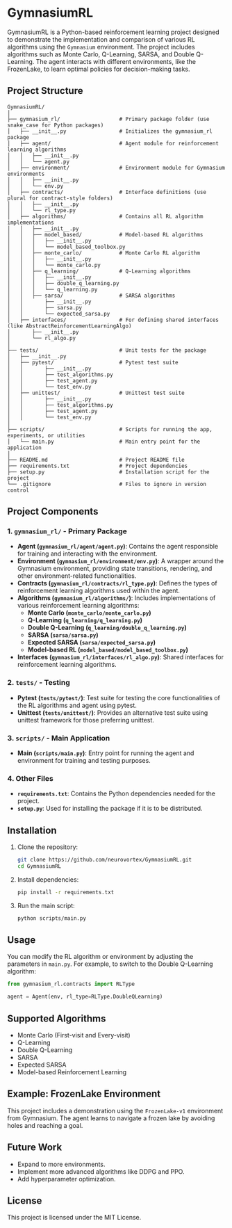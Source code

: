
# GymnasiumRL

GymnasiumRL is a Python-based reinforcement learning project designed to demonstrate the implementation and comparison of various RL algorithms using the `Gymnasium` environment. The project includes algorithms such as Monte Carlo, Q-Learning, SARSA, and Double Q-Learning. The agent interacts with different environments, like the FrozenLake, to learn optimal policies for decision-making tasks.

## Project Structure

```
GymnasiumRL/
│
├── gymnasium_rl/                   # Primary package folder (use snake_case for Python packages)
│   ├── __init__.py                 # Initializes the gymnasium_rl package
│   ├── agent/                      # Agent module for reinforcement learning algorithms
│   │   ├── __init__.py
│   │   └── agent.py
│   ├── environment/                # Environment module for Gymnasium environments
│   │   ├── __init__.py
│   │   └── env.py
│   ├── contracts/                  # Interface definitions (use plural for contract-style folders)
│   │   ├── __init__.py
│   │   └── rl_type.py
│   ├── algorithms/                 # Contains all RL algorithm implementations
│   │   ├── __init__.py
│   │   ├── model_based/            # Model-based RL algorithms
│   │   │   ├── __init__.py
│   │   │   └── model_based_toolbox.py
│   │   ├── monte_carlo/            # Monte Carlo RL algorithm
│   │   │   ├── __init__.py
│   │   │   └── monte_carlo.py
│   │   ├── q_learning/             # Q-Learning algorithms
│   │   │   ├── __init__.py
│   │   │   ├── double_q_learning.py
│   │   │   └── q_learning.py
│   │   ├── sarsa/                  # SARSA algorithms
│   │       ├── __init__.py
│   │       ├── sarsa.py
│   │       └── expected_sarsa.py
│   ├── interfaces/                 # For defining shared interfaces (like AbstractReinforcementLearningAlgo)
│       ├── __init__.py
│       └── rl_algo.py
│
├── tests/                          # Unit tests for the package
│   ├── __init__.py
│   ├── pytest/                     # Pytest test suite
│   │       ├── __init__.py
│   │       ├── test_algorithms.py
│   │       ├── test_agent.py
│   │       └── test_env.py
│   ├── unittest/                   # Unittest test suite
│   │       ├── __init__.py
│   │       ├── test_algorithms.py
│   │       ├── test_agent.py
│   │       └── test_env.py
│
├── scripts/                        # Scripts for running the app, experiments, or utilities
│   └── main.py                     # Main entry point for the application
│
├── README.md                       # Project README file
├── requirements.txt                # Project dependencies
├── setup.py                        # Installation script for the project
└── .gitignore                      # Files to ignore in version control
```

## Project Components

### 1. `gymnasium_rl/` - Primary Package
- **Agent (`gymnasium_rl/agent/agent.py`)**: Contains the agent responsible for training and interacting with the environment.
- **Environment (`gymnasium_rl/environment/env.py`)**: A wrapper around the Gymnasium environment, providing state transitions, rendering, and other environment-related functionalities.
- **Contracts (`gymnasium_rl/contracts/rl_type.py`)**: Defines the types of reinforcement learning algorithms used within the agent.
- **Algorithms (`gymnasium_rl/algorithms/`)**: Includes implementations of various reinforcement learning algorithms:
    - **Monte Carlo (`monte_carlo/monte_carlo.py`)**
    - **Q-Learning (`q_learning/q_learning.py`)**
    - **Double Q-Learning (`q_learning/double_q_learning.py`)**
    - **SARSA (`sarsa/sarsa.py`)**
    - **Expected SARSA (`sarsa/expected_sarsa.py`)**
    - **Model-based RL (`model_based/model_based_toolbox.py`)**
- **Interfaces (`gymnasium_rl/interfaces/rl_algo.py`)**: Shared interfaces for reinforcement learning algorithms.

### 2. `tests/` - Testing
- **Pytest (`tests/pytest/`)**: Test suite for testing the core functionalities of the RL algorithms and agent using pytest.
- **Unittest (`tests/unittest/`)**: Provides an alternative test suite using unittest framework for those preferring unittest.

### 3. `scripts/` - Main Application
- **Main (`scripts/main.py`)**: Entry point for running the agent and environment for training and testing purposes.

### 4. Other Files
- **`requirements.txt`**: Contains the Python dependencies needed for the project.
- **`setup.py`**: Used for installing the package if it is to be distributed.

## Installation

1. Clone the repository:
   ```bash
   git clone https://github.com/neurovortex/GymnasiumRL.git
   cd GymnasiumRL
   ```

2. Install dependencies:
   ```bash
   pip install -r requirements.txt
   ```

3. Run the main script:
   ```bash
   python scripts/main.py
   ```

## Usage

You can modify the RL algorithm or environment by adjusting the parameters in `main.py`. For example, to switch to the Double Q-Learning algorithm:
```python
from gymnasium_rl.contracts import RLType

agent = Agent(env, rl_type=RLType.DoubleQLearning)
```

## Supported Algorithms
- Monte Carlo (First-visit and Every-visit)
- Q-Learning
- Double Q-Learning
- SARSA
- Expected SARSA
- Model-based Reinforcement Learning

## Example: FrozenLake Environment

This project includes a demonstration using the `FrozenLake-v1` environment from Gymnasium. The agent learns to navigate a frozen lake by avoiding holes and reaching a goal.

## Future Work
- Expand to more environments.
- Implement more advanced algorithms like DDPG and PPO.
- Add hyperparameter optimization.

## License
This project is licensed under the MIT License.
